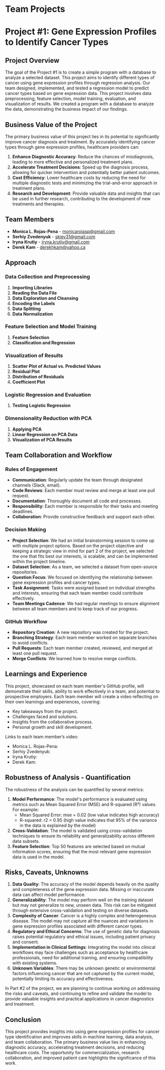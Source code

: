 # Team Projects 

# Project #1: Gene Expression Profiles to Identify Cancer Types

## Project Overview

The goal of the Project #1 is to create a simple program with a database to analyze a selected dataset. This project aims to identify different types of cancer using gene expression profiles through regression analysis. Our team designed, implemented, and tested a regression model to predict cancer types based on gene expression data. This project involves data preprocessing, feature selection, model training, evaluation, and visualization of results. We created a program with a database to analyze the data, demonstrating the business impact of our findings.

## Business Value of the Project

The primary business value of this project lies in its potential to significantly improve cancer diagnosis and treatment. By accurately identifying cancer types through gene expression profiles, healthcare providers can:
1. **Enhance Diagnostic Accuracy**: Reduce the chances of misdiagnosis, leading to more effective and personalized treatment plans.
2. **Accelerate Treatment Decisions**: Speed up the diagnosis process, allowing for quicker intervention and potentially better patient outcomes.
3. **Cost Efficiency**: Lower healthcare costs by reducing the need for multiple diagnostic tests and minimizing the trial-and-error approach in treatment plans.
4. **Research and Development**: Provide valuable data and insights that can be used in further research, contributing to the development of new treatments and therapies.

## Team Members

- **Monica L. Rojas-Pena** - monicarojasp@gmail.com
- **Serhiy Zvedenyuk** - skiev31@gmail.com 
- **Iryna Krutiy** - iryna.krutiy@gmail.com 
- **Derek Kam** - derekhkam@yahoo.ca 

## Approach

### Data Collection and Preprocessing
1. **Importing Libraries**
2. **Reading the Data File**
3. **Data Exploration and Cleansing**
4. **Encoding the Labels**
5. **Data Splitting**
6. **Data Normalization**

### Feature Selection and Model Training
1. **Feature Selection**
2. **Classification and Regression**

### Visualization of Results
1. **Scatter Plot of Actual vs. Predicted Values**
2. **Residual Plot**
3. **Distribution of Residuals**
4. **Coefficient Plot**

### Logistic Regression and Evaluation
1. **Testing Logistic Regression**

### Dimensionality Reduction with PCA
1. **Applying PCA**
2. **Linear Regression on PCA Data**
3. **Visualization of PCA Results**

## Team Collaboration and Workflow

### Rules of Engagement

- **Communication**: Regularly update the team through designated channels (Slack, email).
- **Code Reviews**: Each member must review and merge at least one pull request.
- **Documentation**: Thoroughly document all code and processes.
- **Responsibility**: Each member is responsible for their tasks and meeting deadlines.
- **Collaboration**: Provide constructive feedback and support each other.

### Decision Making

- **Project Selection**: We had an initial brainstorming session to come up with multiple project options. Based on the project objective and keeping a strategic view in mind for part 2 of the project, we selected the one that fits best our interests, is scalable, and can be implemented within the project timeline.
- **Dataset Selection**: As a team, we selected a dataset from open-source repositories.
- **Question Focus**: We focused on identifying the relationship between gene expression profiles and cancer types.
- **Task Assignment**: Tasks were assigned based on individual strengths and interests, ensuring that each team member could contribute effectively.
- **Team Meetings Cadence**: We had regular meetings to ensure alignment between all team members and to keep track of our progress.

### GitHub Workflow

- **Repository Creation**: A new repository was created for the project.
- **Branching Strategy**: Each team member worked on separate branches to avoid conflicts.
- **Pull Requests**: Each team member created, reviewed, and merged at least one pull request.
- **Merge Conflicts**: We learned how to resolve merge conflicts.

## Learnings and Experience

This project, showcased on each team member's GitHub profile, will demonstrate their skills, ability to work effectively in a team, and potential to prospective employers. Each team member will create a video reflecting on their own learnings and experiences, covering:

- Key takeaways from the project.
- Challenges faced and solutions.
- Insights from the collaborative process.
- Personal growth and skill development.

Links to each team member’s video:

- Monica L. Rojas-Pena:
- Serhiy Zvedenyuk:
- Iryna Krutiy:
- Derek Kam:

## Robustness of Analysis - Quantification

The robustness of the analysis can be quantified by several metrics:

1. **Model Performance**: The model's performance is evaluated using metrics such as Mean Squared Error (MSE) and R-squared (R²) values. For example:
   - Mean Squared Error: mse = 0.02 (low value indicates high accuracy)
   - R-squared: r2 = 0.95 (high value indicates that 95% of the variance in the data is explained by the model)
2. **Cross-Validation**: The model is validated using cross-validation techniques to ensure its reliability and generalizability across different data subsets.
3. **Feature Selection**: Top 50 features are selected based on mutual information scores, ensuring that the most relevant gene expression data is used in the model.

## Risks, Caveats, Unknowns

1. **Data Quality**: The accuracy of the model depends heavily on the quality and completeness of the gene expression data. Missing or inaccurate data can affect model performance.
2. **Generalizability**: The model may perform well on the training dataset but may not generalize to new, unseen data. This risk can be mitigated through extensive cross-validation and testing on diverse datasets.
3. **Complexity of Cancer**: Cancer is a highly complex and heterogeneous disease. The model may not capture all the nuances and variations in gene expression profiles associated with different cancer types.
4. **Regulatory and Ethical Concerns**: The use of genetic data for diagnosis raises potential regulatory and ethical issues, including patient privacy and consent.
5. **Implementation in Clinical Settings**: Integrating the model into clinical workflows may face challenges such as acceptance by healthcare professionals, need for additional training, and ensuring compatibility with existing systems.
6. **Unknown Variables**: There may be unknown genetic or environmental factors influencing cancer that are not captured by the current model, potentially limiting its accuracy and effectiveness.

In Part #2 of the project, we are planning to continue working on addressing the risks and caveats, and continuing to refine and validate the model to provide valuable insights and practical applications in cancer diagnostics and treatment.

## Conclusion

This project provides insights into using gene expression profiles for cancer type identification and improves skills in machine learning, data analysis, and team collaboration. The primary business value lies in enhancing diagnostic accuracy, accelerating treatment decisions, and reducing healthcare costs. The opportunity for commercialization, research collaboration, and improved patient care highlights the significance of this work.
